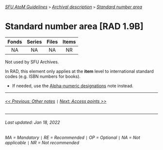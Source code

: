###### [SFU AtoM Guidelines](../README.md) `>` [Archival description](overview.md) `>` [Standard number area](overview.md#standard-number-area)

# Standard number area [RAD 1.9B]

| Fonds 	| Series 	| Files 	| Items 	|
|:-----:	|:------:	|:-----:	|:-----:	|
|   NA    |   NA    |   NA  	|   NR  	|

Not used by SFU Archives.

In RAD, this element only applies at the **item** level to international standard codes (e.g. ISBN numbers for books).
- If needed, use the [Alpha-numeric designations](other-notes.md#alpha-numberic-designations-rad-18b11) note instead.

---
###### [<< Previous: Other notes](other-notes.md) `|` [Next: Access points >>](access-points.md)
---
###### Last updated: Jan 18, 2022
###### MA = Mandatory `|` RE = Recommended `|` OP = Optional `|` NA = Not applicable `|` NR = Not recommended
